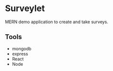 # Surveylet
MERN demo application to create and take surveys.

## Tools
* mongodb
* express
* React
* Node
